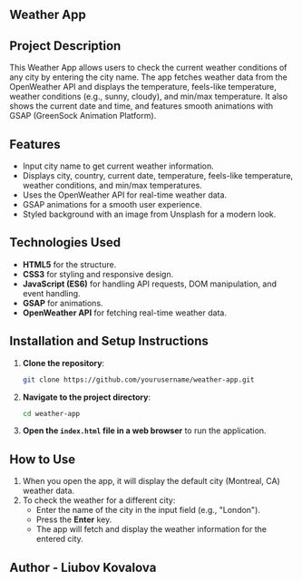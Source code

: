 ## Weather App

## Project Description
This Weather App allows users to check the current weather conditions of any city by entering the city name. The app fetches weather data from the OpenWeather API and displays the temperature, feels-like temperature, weather conditions (e.g., sunny, cloudy), and min/max temperature. It also shows the current date and time, and features smooth animations with GSAP (GreenSock Animation Platform).

## Features
- Input city name to get current weather information.
- Displays city, country, current date, temperature, feels-like temperature, weather conditions, and min/max temperatures.
- Uses the OpenWeather API for real-time weather data.
- GSAP animations for a smooth user experience.
- Styled background with an image from Unsplash for a modern look.

## Technologies Used
- **HTML5** for the structure.
- **CSS3** for styling and responsive design.
- **JavaScript (ES6)** for handling API requests, DOM manipulation, and event handling.
- **GSAP** for animations.
- **OpenWeather API** for fetching real-time weather data.

## Installation and Setup Instructions
1. **Clone the repository**:
    ```bash
    git clone https://github.com/yourusername/weather-app.git
    ```

2. **Navigate to the project directory**:
    ```bash
    cd weather-app
    ```

3. **Open the `index.html` file in a web browser** to run the application.

## How to Use
1. When you open the app, it will display the default city (Montreal, CA) weather data.
2. To check the weather for a different city:
   - Enter the name of the city in the input field (e.g., "London").
   - Press the **Enter** key.
   - The app will fetch and display the weather information for the entered city.

## Author - Liubov Kovalova

